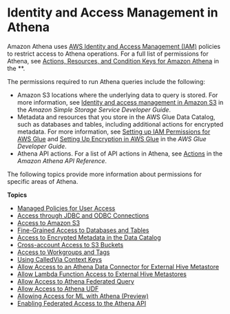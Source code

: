 # Identity and Access Management in Athena<a name="security-iam-athena"></a>

Amazon Athena uses [AWS Identity and Access Management \(IAM\)](https://docs.aws.amazon.com/IAM/latest/UserGuide/introduction.html) policies to restrict access to Athena operations\. For a full list of permissions for Athena, see [Actions, Resources, and Condition Keys for Amazon Athena](https://docs.aws.amazon.com/service-authorization/latest/reference/list_amazonathena.html) in the **\. 

The permissions required to run Athena queries include the following:
+ Amazon S3 locations where the underlying data to query is stored\. For more information, see [Identity and access management in Amazon S3](https://docs.aws.amazon.com/AmazonS3/latest/dev/s3-access-control.html) in the *Amazon Simple Storage Service Developer Guide*\.
+ Metadata and resources that you store in the AWS Glue Data Catalog, such as databases and tables, including additional actions for encrypted metadata\. For more information, see [Setting up IAM Permissions for AWS Glue](https://docs.aws.amazon.com/glue/latest/dg/getting-started-access.html) and [Setting Up Encryption in AWS Glue](https://docs.aws.amazon.com/glue/latest/dg/set-up-encryption.html) in the *AWS Glue Developer Guide*\.
+ Athena API actions\. For a list of API actions in Athena, see [Actions](https://docs.aws.amazon.com/athena/latest/APIReference/API_Operations.html) in the *Amazon Athena API Reference*\.

The following topics provide more information about permissions for specific areas of Athena\.

**Topics**
+ [Managed Policies for User Access](managed-policies.md)
+ [Access through JDBC and ODBC Connections](policy-actions.md)
+ [Access to Amazon S3](s3-permissions.md)
+ [Fine\-Grained Access to Databases and Tables](fine-grained-access-to-glue-resources.md)
+ [Access to Encrypted Metadata in the Data Catalog](access-encrypted-data-glue-data-catalog.md)
+ [Cross\-account Access to S3 Buckets](cross-account-permissions.md)
+ [Access to Workgroups and Tags](workgroups-access.md)
+ [Using CalledVia Context Keys](security-iam-athena-calledvia.md)
+ [Allow Access to an Athena Data Connector for External Hive Metastore](hive-metastore-iam-access.md)
+ [Allow Lambda Function Access to External Hive Metastores](hive-metastore-iam-access-lambda.md)
+ [Allow Access to Athena Federated Query](federated-query-iam-access.md)
+ [Allow Access to Athena UDF](udf-iam-access.md)
+ [Allowing Access for ML with Athena \(Preview\)](machine-learning-iam-access.md)
+ [Enabling Federated Access to the Athena API](access-federation-saml.md)